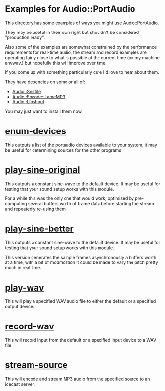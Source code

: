 # Examples for Audio::PortAudio

This directory has some examples of ways you might use
Audio::PortAudio.

They may be useful in their own right but shouldn't be
considered "production ready".

Also some of the examples are somewhat constrained by the performance
requirements for real-time audio, the stream and record examples are
operating fairly close to what is possible at the current time (on
my machine anyway,) but hopefully this will improve over time.

If you come up with something particularly cute I'd love to hear about them.


They have depencies on some or all of:

*	[Audio::Sndfile](https://github.com/jonathanstowe/Audio-Sndfile)
*	[Audio::Encode::LameMP3](https://github.com/jonathanstowe/Audio-Encode-LameMP3)
*	[Audio::Libshout](https://github.com/jonathanstowe/Audio-Libshout)

You may just want to install them now.

# [enum-devices](enum-devices)

This outputs a list of the portaudio devices available to your system, it may be
useful for determining sources for the other programs

# [play-sine-original](play-sine-original)

This outputs a constant sine-wave to the default device.  It may be useful for
testing that your sound setup works with this module.

For a while this was the only one that would work, optimised by pre-computing
several buffers worth of frame data before starting the stream and repeatedly
re-using them.

# [play-sine-better](play-sine-better)

This outputs a constant sine-wave to the default device.  It may be useful for
testing that your sound setup works with this module.

This version generates the sample frames asynchronously a buffers worth at a time,
with a bit of modification it could be made to vary the pitch pretty much in real
time.

# [play-wav](play-wav)

This will play a specified WAV audio file to either the default or a specified
output device.

# [record-wav](record-wav)

This will record input from the default or a specified input device to a WAV
file.

# [stream-source](stream-source)

This will encode and stream MP3 audio from the specified source to an icecast
server.
